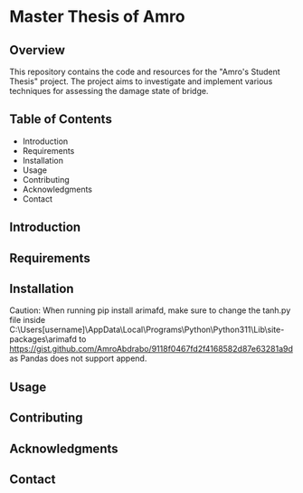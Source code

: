 # Master Thesis of Amro
## Overview

This repository contains the code and resources for the "Amro's Student Thesis" project. The project aims to investigate and implement various techniques for assessing the damage state of bridge.

## Table of Contents

- Introduction
- Requirements
- Installation
- Usage
- Contributing
- Acknowledgments
- Contact

## Introduction
## Requirements
## Installation

Caution: When running pip install arimafd, make sure to change the tanh.py file inside C:\Users\[username]\AppData\Local\Programs\Python\Python311\Lib\site-packages\arimafd to https://gist.github.com/AmroAbdrabo/9118f0467fd2f4168582d87e63281a9d as Pandas does not support append.

## Usage
## Contributing
## Acknowledgments
## Contact
